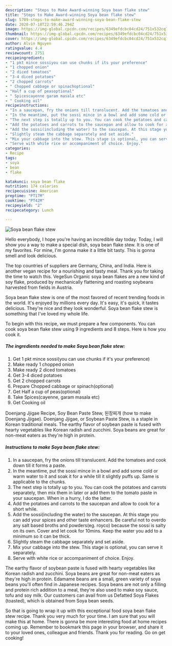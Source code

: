 ```yaml
---
description: "Steps to Make Award-winning Soya bean flake stew"
title: "Steps to Make Award-winning Soya bean flake stew"
slug: 5709-steps-to-make-award-winning-soya-bean-flake-stew
date: 2020-07-18T22:59:46.294Z
image: https://img-global.cpcdn.com/recipes/6349efdcbc04cd24/751x532cq70/soya-bean-flake-stew-recipe-main-photo.jpg
thumbnail: https://img-global.cpcdn.com/recipes/6349efdcbc04cd24/751x532cq70/soya-bean-flake-stew-recipe-main-photo.jpg
cover: https://img-global.cpcdn.com/recipes/6349efdcbc04cd24/751x532cq70/soya-bean-flake-stew-recipe-main-photo.jpg
author: Alvin Nguyen
ratingvalue: 4.4
reviewcount: 2751
recipeingredient:
- "1 pkt mince sossiyou can use chunks if its your preference"
- "1 chopped onion"
- "2 diced tomatoes"
- "3-4 diced potatoes"
- "2 chopped carrots"
- " Chopped cabbage or spinachoptional"
- "Half a cup of peasoptional"
- " Spicescayenne garam masala etc"
- " Cooking oil"
recipeinstructions:
- "In a saucepan, fry the onions till translucent. Add the tomatoes and cook down till it forms a paste."
- "In the meantime, put the sossi mince in a bowl and add some cold or warm water to it and soak it for a while till it slightly puffs up. Same is applicable to the chunks."
- "The next step is totally up to you. You can cook the potatoes and carrots separately, then mix them in later or add them to the tomato paste in your saucepan. When in a hurry, I do the latter."
- "Add the potatoes and carrots to the saucepan and allow to cook for a short while."
- "Add the sossi(including the water) to the saucepan. At this stage you can add your spices and other taste enhancers. Be careful not to overdo any salt based broths and powders(eg. royco) because the sossi is salty on its own. Cover and let cook for 10mins. Keep the water you add to a minimum so it can be thick."
- "Slightly steam the cabbage separately and set aside."
- "Mix your cabbage into the stew. This stage is optional, you can serve it separately."
- "Serve with white rice or accompaniment of choice. Enjoy."
categories:
- Recipe
tags:
- soya
- bean
- flake

katakunci: soya bean flake 
nutrition: 174 calories
recipecuisine: American
preptime: "PT17M"
cooktime: "PT42M"
recipeyield: "2"
recipecategory: Lunch

---
```



![Soya bean flake stew](https://img-global.cpcdn.com/recipes/6349efdcbc04cd24/751x532cq70/soya-bean-flake-stew-recipe-main-photo.jpg)

Hello everybody, I hope you're having an incredible day today. Today, I will show you a way to make a special dish, soya bean flake stew. It is one of my favorites. For mine, I'm gonna make it a little bit tasty. This is gonna smell and look delicious.

The top countries of suppliers are Germany, China, and India. Here is another vegan recipe for a nourishing and tasty meal. Thank you for taking the time to watch this. VegeSun Organic soya bean flakes are a new kind of soy flake, produced by mechanically flattening and roasting soybeans harvested from fields in Austria.

Soya bean flake stew is one of the most favored of recent trending foods in the world. It's enjoyed by millions every day. It's easy, it's quick, it tastes delicious. They're nice and they look wonderful. Soya bean flake stew is something that I've loved my whole life.


To begin with this recipe, we must prepare a few components. You can cook soya bean flake stew using 9 ingredients and 8 steps. Here is how you cook it.

<!--inarticleads1-->

##### The ingredients needed to make Soya bean flake stew:

1. Get 1 pkt mince sossi(you can use chunks if it&#39;s your preference)
1. Make ready 1 chopped onion
1. Make ready 2 diced tomatoes
1. Get 3-4 diced potatoes
1. Get 2 chopped carrots
1. Prepare  Chopped cabbage or spinach(optional)
1. Get Half a cup of peas(optional)
1. Take  Spices(cayenne, garam masala etc)
1. Get  Cooking oil


Doenjang Jjigae Recipe, Soy Bean Paste Stew, 된장찌개 (how to make Doenjang Jjigae). Doenjang Jjigae, or Soybean Paste Stew, is a staple in Korean traditional meals. The earthy flavor of soybean paste is fused with hearty vegetables like Korean radish and zucchini. Soya beans are great for non-meat eaters as they&#39;re high in protein. 

<!--inarticleads2-->

##### Instructions to make Soya bean flake stew:

1. In a saucepan, fry the onions till translucent. Add the tomatoes and cook down till it forms a paste.
1. In the meantime, put the sossi mince in a bowl and add some cold or warm water to it and soak it for a while till it slightly puffs up. Same is applicable to the chunks.
1. The next step is totally up to you. You can cook the potatoes and carrots separately, then mix them in later or add them to the tomato paste in your saucepan. When in a hurry, I do the latter.
1. Add the potatoes and carrots to the saucepan and allow to cook for a short while.
1. Add the sossi(including the water) to the saucepan. At this stage you can add your spices and other taste enhancers. Be careful not to overdo any salt based broths and powders(eg. royco) because the sossi is salty on its own. Cover and let cook for 10mins. Keep the water you add to a minimum so it can be thick.
1. Slightly steam the cabbage separately and set aside.
1. Mix your cabbage into the stew. This stage is optional, you can serve it separately.
1. Serve with white rice or accompaniment of choice. Enjoy.


The earthy flavor of soybean paste is fused with hearty vegetables like Korean radish and zucchini. Soya beans are great for non-meat eaters as they&#39;re high in protein. Edamame beans are a small, green variety of soya beans you&#39;ll often find in Japanese recipes. Soya beans are not only a filling and protein rich addition to a meal, they&#39;re also used to make soy sauce, tofu and soy milk. Our customers can avail from us Defatted Soya Flakes (toasted), which is obtained from Soya bean seeds. 

So that is going to wrap it up with this exceptional food soya bean flake stew recipe. Thank you very much for your time. I am sure that you will make this at home. There is gonna be more interesting food at home recipes coming up. Remember to bookmark this page in your browser, and share it to your loved ones, colleague and friends. Thank you for reading. Go on get cooking!
